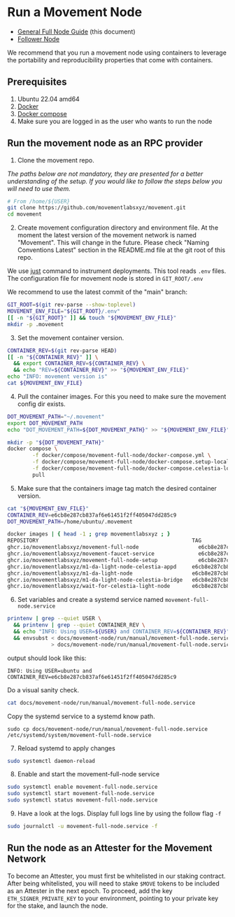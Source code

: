 # Run a Movement Node
- [General Full Node Guide](./README.md) (this document)
- [Follower Node](./follower-node/README.md)

We recommend that you run a movement node using containers to leverage the portability and reproducibility properties that come with containers.


## Prerequisites
1. Ubuntu 22.04 amd64
2. [Docker](https://docs.docker.com/engine/install/ubuntu/)
3. [Docker compose](https://docs.docker.com/compose/install/linux/)
4. Make sure you are logged in as the user who wants to run the node

## Run the movement node as an RPC provider


1. Clone the movement repo.

_The paths below are not mandatory, they are presented for a better understanding 
of the setup. If you would like to follow the steps below you will need to use them._

```bash
# From /home/${USER}
git clone https://github.com/movementlabsxyz/movement.git
cd movement
```

2. Create movement configuration directory and environment file.
At the moment the latest version of the movement network is named "Movement".
This will change in the future. Please check "Naming Conventions Latest" section in the
README.md file at the git root of this repo.

We use [just](https://github.com/casey/just?tab=readme-ov-file#installation) command
to instrument deployments. This tool reads `.env` files.
The configuration file for movement node is stored in `GIT_ROOT/.env`

We recommend to use the latest commit of the "main" branch:

```bash
GIT_ROOT=$(git rev-parse --show-toplevel)
MOVEMENT_ENV_FILE="${GIT_ROOT}/.env"
[[ -n "${GIT_ROOT}" ]] && touch "${MOVEMENT_ENV_FILE}"
mkdir -p .movement
```

3. Set the movement container version.
```bash
CONTAINER_REV=$(git rev-parse HEAD)
[[ -n "${CONTAINER_REV}" ]] \
  && export CONTAINER_REV=${CONTAINER_REV} \
  && echo "REV=${CONTAINER_REV}" >> "${MOVEMENT_ENV_FILE}"
echo "INFO: movement version is"
cat ${MOVEMENT_ENV_FILE}
```


4. Pull the container images. For this you need to make sure the movement config dir
exists.
```bash
DOT_MOVEMENT_PATH="~/.movement"
export DOT_MOVEMENT_PATH
echo "DOT_MOVEMENT_PATH=${DOT_MOVEMENT_PATH}" >> "${MOVEMENT_ENV_FILE}"

mkdir -p "${DOT_MOVEMENT_PATH}"
docker compose \
        -f docker/compose/movement-full-node/docker-compose.yml \
        -f docker/compose/movement-full-node/docker-compose.setup-local.yml \
        -f docker/compose/movement-full-node/docker-compose.celestia-local.yml \
        pull
```

5. Make sure that the containers image tag match the desired container version.
```bash
cat "${MOVEMENT_ENV_FILE}"
CONTAINER_REV=e6cb8e287cb837af6e61451f2ff405047dd285c9
DOT_MOVEMENT_PATH=/home/ubuntu/.movement

docker images | { head -1 ; grep movementlabsxyz ; }
REPOSITORY                                                 TAG                                        IMAGE ID       CREATED         SIZE
ghcr.io/movementlabsxyz/movement-full-node                   e6cb8e287cb837af6e61451f2ff405047dd285c9   f75f89ee0bda   3 days ago      131MB
ghcr.io/movementlabsxyz/movement-faucet-service              e6cb8e287cb837af6e61451f2ff405047dd285c9   a4dbed3f59b0   3 days ago      98.4MB
ghcr.io/movementlabsxyz/movement-full-node-setup             e6cb8e287cb837af6e61451f2ff405047dd285c9   5314611ab11a   3 days ago      244MB
ghcr.io/movementlabsxyz/m1-da-light-node-celestia-appd     e6cb8e287cb837af6e61451f2ff405047dd285c9   f23edec3d6d5   3 days ago      243MB
ghcr.io/movementlabsxyz/m1-da-light-node                   e6cb8e287cb837af6e61451f2ff405047dd285c9   31bee301f83c   3 days ago      90.5MB
ghcr.io/movementlabsxyz/m1-da-light-node-celestia-bridge   e6cb8e287cb837af6e61451f2ff405047dd285c9   eab78a30bd06   3 days ago      259MB
ghcr.io/movementlabsxyz/wait-for-celestia-light-node       e6cb8e287cb837af6e61451f2ff405047dd285c9   51197be0c62d   3 days ago      75.4MB
```

6. Set variables and create a systemd service named `movement-full-node.service`

```bash
printenv | grep --quiet USER \
  && printenv | grep --quiet CONTAINER_REV \
  && echo "INFO: Using USER=${USER} and CONTAINER_REV=${CONTAINER_REV}" \
  && envsubst < docs/movement-node/run/manual/movement-full-node.service.template \
              > docs/movement-node/run/manual/movement-full-node.service
```
output should look like this:
```
INFO: Using USER=ubuntu and CONTAINER_REV=e6cb8e287cb837af6e61451f2ff405047dd285c9
```

Do a visual sanity check.
```bash
cat docs/movement-node/run/manual/movement-full-node.service
```

Copy the systemd service to a systemd know path.
```
sudo cp docs/movement-node/run/manual/movement-full-node.service /etc/systemd/system/movement-full-node.service
```

7. Reload systemd to apply changes
```bash
sudo systemctl daemon-reload
```

8. Enable and start the movement-full-node service
```bash
sudo systemctl enable movement-full-node.service
sudo systemctl start movement-full-node.service
sudo systemctl status movement-full-node.service
```

9. Have a look at the logs. Display full logs line by using the follow flag `-f`
```bash
sudo journalctl -u movement-full-node.service -f
```

## Run the node as an Attester for the Movement Network

To become an Attester, you must first be whitelisted in our staking contract. After being whitelisted, you will need to stake `$MOVE` tokens to be included as an Attester in the next epoch. To proceed, add the key `ETH_SIGNER_PRIVATE_KEY` to your environment, pointing to your private key for the stake, and launch the node.
